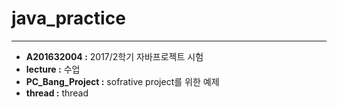 # java_practice
------------------

* **A201632004 :** 2017/2학기 자바프로젝트 시험
* **lecture :** 수업
* **PC_Bang_Project :** sofrative project를 위한 예제
* **thread :** thread
